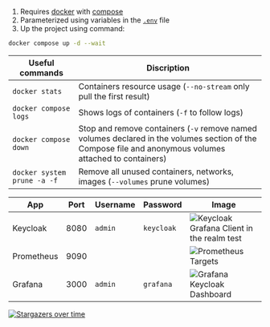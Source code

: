 1. Requires [docker](https://docs.docker.com/get-docker/) with [compose](https://docs.docker.com/compose/install/)
2. Parameterized using variables in the [`.env`](.env) file
3. Up the project using command:
```sh
docker compose up -d --wait
```

| Useful commands | Discription
|-|-
| `docker stats` | Containers resource usage (`--no-stream` only pull the first result)
| `docker compose logs` | Shows logs of containers (`-f` to follow logs)
| `docker compose down` | Stop and remove containers (`-v` remove named volumes declared in the volumes section of the Compose file and anonymous volumes attached to containers)
| `docker system prune -a -f` | Remove all unused containers, networks, images (`--volumes` prune volumes)

| App | Port | Username | Password | Image
|-|-|-|-|-
| Keycloak | 8080 | `admin` | `keycloak` | ![Keycloak Grafana Client in the realm test](.github/images/keycloak.png)
| Prometheus | 9090 | | | ![Prometheus Targets](.github/images/prometheus.png)
| Grafana | 3000 | `admin` | `grafana` | ![Grafana Keycloak Dashboard](.github/images/grafana.png)

[![Stargazers over time](https://starchart.cc/eabykov/keycloak-compose.svg)](https://starchart.cc/eabykov/keycloak-compose)
